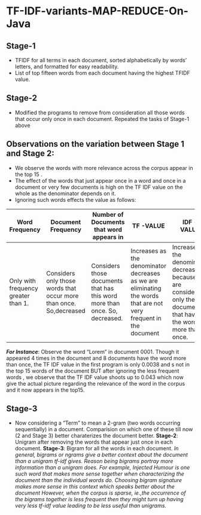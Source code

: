 TF-IDF-variants-MAP-REDUCE-On-Java
===================================

Stage-1
--------
- TFIDF for all terms in each document, sorted alphabetically by words’ letters, and formatted for easy readability.
- List of top fifteen words from each document having the highest TFIDF value.

Stage-2
--------
- Modified the programs to remove from consideration all those words that occur only once in each document. Repeated the tasks of Stage-1 above

Observations on the variation between Stage 1 and Stage 2:
-------------------------------------------------------------
- We observe the words with more relevance across the corpus appear in the top 15 .
- The effect of the words that just appear once in a word and once in a document or very few
documents is high on the TF IDF value on the whole as the denominator depends on it.
- Ignoring such words effects the value as follows:

|Word Frequency|Document Frequency|Number of Documents that word appears in| TF -VALUE | IDF - VALUE|
|--------------|------------------|----------------------------------------|-----------|-------------|
|Only with frequency greater than 1.|Considers only those words that occur more than once. So,decreased|Considers those documents that has this word more than once. So, decreased.| Increases as the denominator decreases as we are eliminating the words that are not very frequent in the document| Increases as the denominator decreases because we are considering only the documents that have the word more than once.|

***For Instance***:
 Observe the word “Lorem” in document 0001. Though it appeared 4 times in the document
and 8 documents have the word more than once, the TF IDF value in the first program is only 0.0038 and
s not in the top 15 words of the document BUT after ignoring the less frequent words , we observe that
the TF IDF value shoots up to 0.043 which now give the actual picture regarding the relevance of the
word in the corpus and it now appears in the top15.

Stage-3
-------
- Now considering a “Term” to mean a 2-gram (two words occurring sequentially) in a document. Comparision on which one of these till now (2 and Stage 3) better charaterizes the document better.
**Stage-2**: Unigram after removing the words that appear just once in each document.
**Stage-3**: Bigram for all the words in each document.
*In general, bigrams or ngrams give a better context about the document than a unigram tf-idf gives.
Reason being bigrams portray more information than a unigram does. For example, Injected Humour is
one such word that makes more sense together when characterizing the document than the individual
words do. Choosing bigram signature makes more sense in this context which speaks better about the
document
However, when the corpus is sparse, ie.,the occurrence of the bigrams together is less frequent then
they might turn up having very less tf-idf value leading to be less useful than unigrams.*
